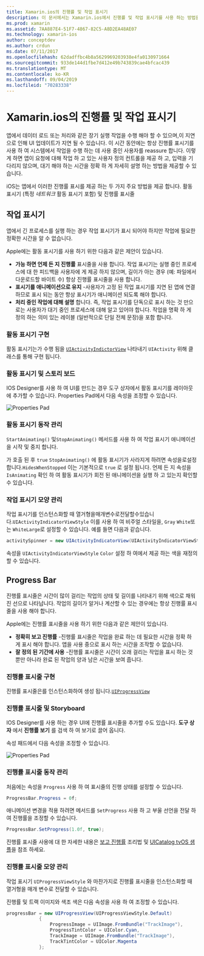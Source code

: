 ```yaml
---
title: Xamarin.ios의 진행률 및 작업 표시기
description: 이 문서에서는 Xamarin.ios에서 진행률 및 작업 표시기를 사용 하는 방법을 설명 합니다. 프로그래밍 방식으로 및 스토리 보드를 사용 하 여이를 사용 하는 방법을 설명 합니다.
ms.prod: xamarin
ms.assetid: 7AA887E4-51F7-4867-82C5-A8D2EA48AE07
ms.technology: xamarin-ios
author: conceptdev
ms.author: crdun
ms.date: 07/11/2017
ms.openlocfilehash: 62dadffbc4b8a5629969203938e4fa0130971664
ms.sourcegitcommit: 933de144d1fbe7d412e49b743839cae4bfcac439
ms.translationtype: MT
ms.contentlocale: ko-KR
ms.lasthandoff: 09/04/2019
ms.locfileid: "70283338"
---
```

# <a name="progress-and-activity-indicators-in-xamarinios"></a>Xamarin.ios의 진행률 및 작업 표시기

앱에서 데이터 로드 또는 처리와 같은 장기 실행 작업을 수행 해야 할 수 있으며,이 지연으로 인해 UI 업데이트가 지연 될 수 있습니다. 이 시간 동안에는 항상 진행률 표시기를 사용 하 여 시스템에서 작업을 수행 하는 데 사용 중인 사용자를 reassure 합니다. 이렇게 하면 앱이 요청에 대해 작업 하 고 있는 사용자 정의 컨트롤을 제공 하 고, 입력을 기다리지 않으며, 대기 해야 하는 시간을 정확 하 게 자세히 설명 하는 방법을 제공할 수 있습니다.

iOS는 앱에서 이러한 진행률 표시를 제공 하는 두 가지 주요 방법을 제공 합니다. 활동 표시기 (특정 _네트워크_ 활동 표시기 포함) 및 진행률 표시줄

## <a name="activity-indicator"></a>작업 표시기

앱에서 긴 프로세스를 실행 하는 경우 작업 표시기가 표시 되어야 하지만 작업에 필요한 정확한 시간을 알 수 없습니다.

Apple에는 활동 표시기를 사용 하기 위한 다음과 같은 제안이 있습니다.

- **가능 하면 언제 든 지 진행률** 표시줄을 사용 합니다. 작업 표시기는 실행 중인 프로세스에 대 한 피드백을 사용자에 게 제공 하지 않으며, 길이가 아는 경우 (예: 파일에서 다운로드할 바이트 수) 항상 진행률 표시줄을 사용 합니다.
- **표시기를 애니메이션으로 유지** -사용자가 고정 된 작업 표시기를 지연 된 앱에 연결 하므로 표시 되는 동안 항상 표시기가 애니메이션 되도록 해야 합니다.
- **처리 중인 작업에 대해 설명** 합니다. 즉, 작업 표시기를 단독으로 표시 하는 것 만으로는 사용자가 대기 중인 프로세스에 대해 알고 있어야 합니다. 작업을 명확 하 게 정의 하는 의미 있는 레이블 (일반적으로 단일 전체 문장)을 포함 합니다.

### <a name="implementing-an-activity-indicator"></a>활동 표시기 구현

활동 표시기는가 수행 됨을 [`UIActivityIndictorView`](xref:UIKit.UIActivityIndicatorView) 나타내기 `UIActivity` 위해 클래스를 통해 구현 됩니다.

### <a name="activity-indicators-and-storyboards"></a>활동 표시기 및 스토리 보드

IOS Designer를 사용 하 여 UI를 만드는 경우 도구 상자에서 활동 표시기를 레이아웃에 추가할 수 있습니다. Properties Pad에서 다음 속성을 조정할 수 있습니다.

![Properties Pad](progress-activity-indicator-images/progress-indicator1.png)

### <a name="managing-activity-indicator-behavior"></a>활동 표시기 동작 관리

`StartAnimating()` 및`StopAnimating()` 메서드를 사용 하 여 작업 표시기 애니메이션을 시작 및 중지 합니다.

가 호출 된 후 `true` `StopAnimating()` 에 활동 표시기가 사라지게 하려면 속성을로설정합니다.`HidesWhenStopped` 이는 기본적으로 `true` 로 설정 됩니다. 언제 든 지 속성을 `IsAnimating` 확인 하 여 활동 표시기가 회전 된 애니메이션을 실행 하 고 있는지 확인할 수 있습니다. 


### <a name="managing-activity-indicator-appearances"></a>작업 표시기 모양 관리

작업 표시기를 인스턴스화할 때 열거형을매개변수로전달할수있습니다.`UIActivityIndicatorViewStyle` 이를 사용 하 여 비주얼 스타일을, `Gray` `White`또는 `WhiteLarge`로 설정할 수 있습니다. 예를 들면 다음과 같습니다.

```csharp
activitySpinner = new UIActivityIndicatorView(UIActivityIndicatorViewStyle.WhiteLarge);
```

속성을 `UIActivityIndicatorViewStyle` `Color` 설정 하 여에서 제공 하는 색을 재정의할 수 있습니다.

## <a name="progress-bar"></a>Progress Bar

진행률 표시줄은 시간이 많이 걸리는 작업의 상태 및 길이를 나타내기 위해 색으로 채워진 선으로 나타납니다. 작업의 길이가 알거나 계산할 수 있는 경우에는 항상 진행률 표시줄을 사용 해야 합니다.

Apple에는 진행률 표시줄을 사용 하기 위한 다음과 같은 제안이 있습니다.

- **정확히 보고 진행률** -진행률 표시줄은 작업을 완료 하는 데 필요한 시간을 정확 하 게 표시 해야 합니다. 앱을 사용 중으로 표시 하는 시간을 조작할 수 없습니다.
- **잘 정의 된 기간에 사용** -진행률 표시줄은 시간이 오래 걸리는 작업을 표시 하는 것 뿐만 아니라 완료 된 작업의 양과 남은 시간을 보여 줍니다.

### <a name="implementing-an-progress-bar"></a>진행률 표시줄 구현

진행률 표시줄은를 인스턴스화하여 생성 됩니다.[`UIProgressView`](xref:UIKit.UIProgressView)

### <a name="progress-bars-and-storyboards"></a>진행률 표시줄 및 Storyboard

IOS Designer를 사용 하는 경우 UI에 진행률 표시줄을 추가할 수도 있습니다. **도구 상자** 에서 **진행률 보기** 를 검색 하 여 보기로 끌어 옵니다.

속성 패드에서 다음 속성을 조정할 수 있습니다.

![Properties Pad](progress-activity-indicator-images/progress-indicator3.png)


### <a name="managing-progress-bar-behavior"></a>진행률 표시줄 동작 관리

처음에는 속성을 `Progress` 사용 하 여 표시줄의 진행 상태를 설정할 수 있습니다.

```csharp
ProgressBar.Progress = 0f;
```

애니메이션 변경을 적용 하려면 메서드를 `SetProgress` 사용 하 고 부울 선언을 전달 하 여 진행률을 조정할 수 있습니다.

```csharp
ProgressBar.SetProgress(1.0f, true);
```

진행률 표시줄 사용에 대 한 자세한 내용은 [보고 진행률](https://github.com/xamarin/recipes/tree/master/Recipes/cross-platform/networking/download_progress) 조리법 및 [UICatalog tvOS 샘플](https://docs.microsoft.com/samples/xamarin/ios-samples/tvos-uicatalog)을 참조 하세요.

### <a name="managing-progress-bar-appearance"></a>진행률 표시줄 모양 관리

작업 표시기 `UIProgressViewStyle` 와 마찬가지로 진행률 표시줄을 인스턴스화할 때 열거형을 매개 변수로 전달할 수 있습니다.

진행률 및 트랙 이미지와 색조 색은 다음 속성을 사용 하 여 조정할 수 있습니다.

```csharp
progressBar = new UIProgressView(UIProgressViewStyle.Default)
            {
                ProgressImage = UIImage.FromBundle("TrackImage"),
                ProgressTintColor = UIColor.Cyan,
                TrackImage = UIImage.FromBundle("TrackImage"),
                TrackTintColor = UIColor.Magenta
            }; 
```



